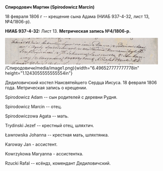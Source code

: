 **Спиродович Мартин (Spirodowicz Marcin)**

18 февраля 1806 г -- крещение сына Адама (НИАБ 937-4-32, лист 13,
№4/1806-р).

**НИАБ 937-4-32:** Лист 13. **Метрическая запись №4/1806-р.**

![](./media/87b6a80e92ef8e826417d51d507c0b4a01770306.png)/Спиродовичи/media/image1.png){width="6.496527777777778in"
height="1.1243055555555554in"}

Дедиловичский костел Наисвятейшего Сердца Иисуса. 18 февраля 1806 года.
Метрическая запись о крещении.

Spirodowicz Adam -- сын родителей с деревни Рудня.

Spirodowicz Marcin -- отец.

Spirodowiczowa Agata -- мать.

Trydinski Jezef -- крестный отец, шляхтич.

Ławrowska Johanna -- крестная мать, шляхтянка.

Karoway Jan - ассистент.

Kowrzykowa Maryanna - ассистентка.

Rzucki Rafal -- ксёндз, комендант Дедиловичский.
